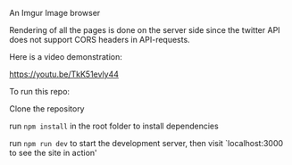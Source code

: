 
An Imgur Image browser

Rendering of all the pages is done on the server side since the twitter API does not support CORS headers in API-requests.


Here is a video demonstration:

https://youtu.be/TkK51evly44


To run this repo:

Clone the repository

run `npm install` in the root folder to install dependencies

run `npm run dev` to start the development server, then visit `localhost:3000 to see the site in action'
